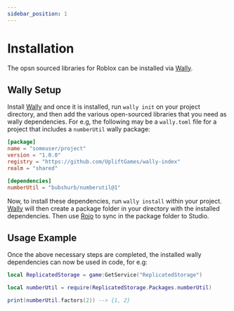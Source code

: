 ```yaml
---
sidebar_position: 1
---
```


# Installation

The opsn sourced libraries for Roblox can be installed via [Wally](https://wally.run/).

## Wally Setup

Install [Wally](https://wally.run/) and once it is installed, run `wally init` on your project directory, and then add the various open-sourced libraries that you need
as wally dependencies. For e.g, the following may be a `wally.toml` file for a project that includes a `numberUtil` wally package:

```toml
[package]
name = "someuser/project"
version = "1.0.0"
registry = "https://github.com/UpliftGames/wally-index"
realm = "shared"

[dependencies]
numberUtil = "bubshurb/numberutil@1"
```

Now, to install these dependencies, run `wally install` within your project. [Wally](https://wally.run/) will then create a package folder in your directory with the installed dependencies. Then use [Rojo](https://rojo.space/) to sync in the package folder to Studio.

## Usage Example

Once the above necessary steps are completed, the installed wally dependencies can now be used in code, for e.g:

```lua
local ReplicatedStorage = game:GetService("ReplicatedStorage")

local numberUtil = require(ReplicatedStorage.Packages.numberUtil)

print(numberUtil.factors(2)) --> {1, 2}
```
